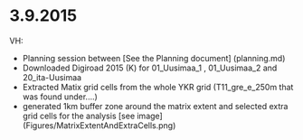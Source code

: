 # 3.9.2015
VH:
- Planning session between [See the Planning document] (planning.md)
- Downloaded Digiroad 2015 (K) for 01_Uusimaa_1 , 01_Uusimaa_2 and 20_ita-Uusimaa
- Extracted Matix grid cells from the whole YKR grid (T11_gre_e_250m that was found under....)
- generated 1km buffer zone around the matrix extent and selected extra grid cells for the analysis [see image] (Figures/MatrixExtentAndExtraCells.png)